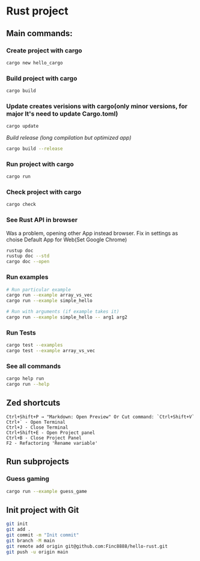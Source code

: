 # Rust project
## Main commands:
### Create project with cargo
```bash
cargo new hello_cargo
```
### Build project with cargo
```bash
cargo build
```
### Update creates verisions with cargo(only minor versions, for major It's need to update Cargo.toml)
```bash
cargo update
```
*Build release (long compilation but optimized app)*
```bash
cargo build --release
```
### Run project with cargo
```bash
cargo run
```
### Check project with cargo
```bash
cargo check
```
### See Rust API in browser
Was a problem, opening other App instead browser. Fix in settings as choise Default App for Web(Set Google Chrome)
```bash
rustup doc
rustup doc --std
cargo doc --open
```
### Run examples
```bash
# Run particular example
cargo run --example array_vs_vec
cargo run --example simple_hello

# Run with arguments (if example takes it)
cargo run --example simple_hello -- arg1 arg2
```
### Run Tests
```bash
cargo test --examples
cargo test --example array_vs_vec
```
### See all commands
```bash
cargo help run
cargo run --help
```
## Zed shortcuts
```
Ctrl+Shift+P → "Markdown: Open Preview" Or Cut command: `Ctrl+Shift+V`
Ctrl+` - Open Terminal
Ctrl+J - Close Terminal
Ctrl+Shift+E - Open Project panel
Ctrl+B - Close Project Panel
F2 - Refactoring 'Rename variable'
```
## Run subprojects
### Guess gaming
```bash
cargo run --example guess_game
```
## Init project with Git
```bash
git init
git add .
git commit -m "Init commit"
git branch -M main
git remote add origin git@github.com:Finc8888/hello-rust.git
git push -u origin main
```
